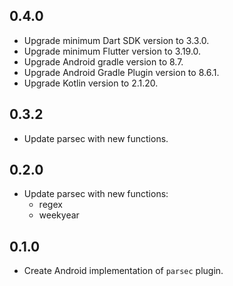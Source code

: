## 0.4.0

- Upgrade minimum Dart SDK version to 3.3.0.
- Upgrade minimum Flutter version to 3.19.0.
- Upgrade Android gradle version to 8.7.
- Upgrade Android Gradle Plugin version to 8.6.1.
- Upgrade Kotlin version to 2.1.20.

## 0.3.2

- Update parsec with new functions.

## 0.2.0

- Update parsec with new functions:
  - regex
  - weekyear

## 0.1.0

- Create Android implementation of `parsec` plugin.

